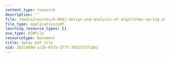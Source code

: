 ```yaml
---
content_type: resource
description: ''
file: /media/courses/6-046j-design-and-analysis-of-algorithms-spring-2015/382cd89bcc3583752f75763137371ab2_2q7gqUuG_EA.pdf
file_type: application/pdf
learning_resource_types: []
ocw_type: OCWFile
resourcetype: Document
title: 3play pdf file
uid: 382cd89b-cc35-8375-2f75-763137371ab2
---
```

